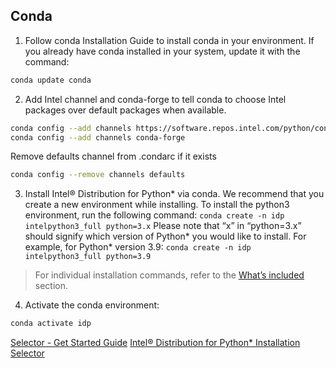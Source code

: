 ## Conda
1. Follow conda Installation Guide to install conda in your environment. If you already have conda installed in your system, update it with the command: 
```bash
conda update conda
```
2. Add Intel channel and conda-forge to tell conda to choose Intel packages over default packages when available.
```bash
conda config --add channels https://software.repos.intel.com/python/conda/
conda config --add channels conda-forge
```
Remove defaults channel from .condarc if it exists
```bash
conda config --remove channels defaults
```
3. Install Intel® Distribution for Python* via conda. We recommend that you create a new environment while installing. To install the python3 environment, run the following command: 
`conda create -n idp intelpython3_full python=3.x`
Please note that “x” in “python=3.x” should signify which version of Python* you would like to install. For example, for Python* version 3.9: 
`conda create -n idp intelpython3_full python=3.9`

>For individual installation commands, refer to the [What’s included](https://www.intel.com/content/www/us/en/developer/articles/tool/whats-included-distribution-for-python.html#packageEnvironmentManagers) section.
4. Activate the conda environment:
```bash
conda activate idp
```

[Selector - Get Started Guide](https://github.com/raistefintel/intelpython.github.io/blob/master/docs/source/IDP_GSG.md)
[Intel® Distribution for Python* Installation Selector](https://www.intel.com/content/www/us/en/developer/tools/oneapi/distribution-python-download.html)

